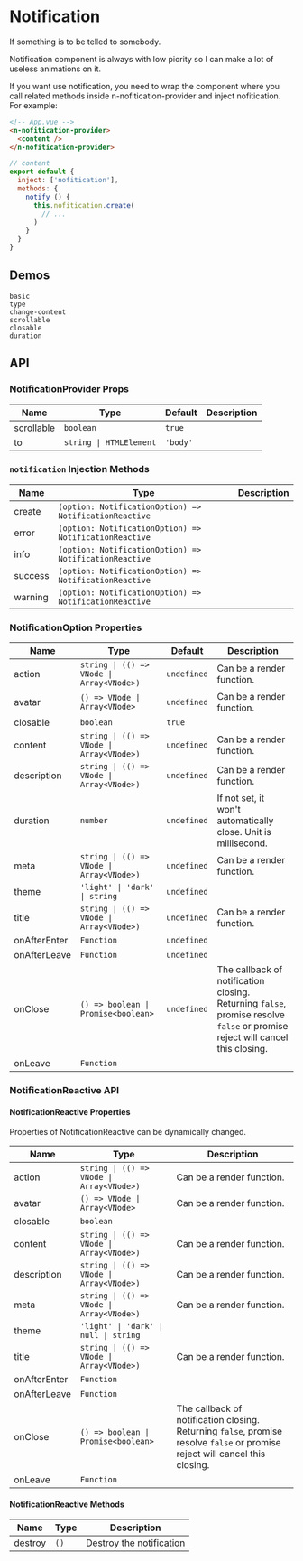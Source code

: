 # Notification
If something is to be telled to somebody.

Notification component is always with low piority so I can make a lot of useless animations on it.

<n-space vertical align="stretch">
<n-alert title="Prerequisite" type="warning">
  If you want use notification, you need to wrap the component where you call related methods inside <n-text code>n-nofitication-provider</n-text> and inject <n-text code>nofitication</n-text>.
</n-alert>
For example:

```html
<!-- App.vue -->
<n-nofitication-provider>
  <content />
</n-nofitication-provider>
```

```js
// content
export default {
  inject: ['nofitication'],
  methods: {
    notify () {
      this.nofitication.create(
        // ...
      )
    }
  }
}
```
</n-space>

## Demos
```demo
basic
type
change-content
scrollable
closable
duration
```

## API
### NotificationProvider Props
|Name|Type|Default|Description|
|-|-|-|-|
|scrollable|`boolean`|`true`||
|to|`string \| HTMLElement`|`'body'`||

### `notification` Injection Methods
|Name|Type|Description|
|-|-|-|
|create|`(option: NotificationOption) => NotificationReactive`||
|error|`(option: NotificationOption) => NotificationReactive`||
|info|`(option: NotificationOption) => NotificationReactive`||
|success|`(option: NotificationOption) => NotificationReactive`||
|warning|`(option: NotificationOption) => NotificationReactive`||

### NotificationOption Properties
|Name|Type|Default|Description|
|-|-|-|-|
|action|`string \| (() => VNode \| Array<VNode>)`|`undefined`|Can be a render function.|
|avatar|`() => VNode \| Array<VNode>`|`undefined`|Can be a render function.|
|closable|`boolean`|`true`||
|content|`string \| (() => VNode \| Array<VNode>)`|`undefined`|Can be a render function.|
|description|`string \| (() => VNode \| Array<VNode>)`|`undefined`|Can be a render function.|
|duration|`number`|`undefined`|If not set, it won't automatically close. Unit is millisecond.|
|meta|`string \| (() => VNode \| Array<VNode>)`|`undefined`|Can be a render function.|
|theme|`'light' \| 'dark'  \| string`|`undefined`||
|title|`string \| (() => VNode \| Array<VNode>)`|`undefined`|Can be a render function.|
|onAfterEnter|`Function`|`undefined`||
|onAfterLeave|`Function`|`undefined`||
|onClose|`() => boolean \| Promise<boolean>`|`undefined`|The callback of notification closing. Returning `false`, promise resolve `false` or promise reject will cancel this closing.|
|onLeave|`Function`|||

### NotificationReactive API
#### NotificationReactive Properties
Properties of NotificationReactive can be dynamically changed.

|Name|Type|Description|
|-|-|-|
|action|`string \| (() => VNode \| Array<VNode>)`|Can be a render function.|
|avatar|`() => VNode \| Array<VNode>`|Can be a render function.|
|closable|`boolean`||
|content|`string \| (() => VNode \| Array<VNode>)`|Can be a render function.|
|description|`string \| (() => VNode \| Array<VNode>)`|Can be a render function.|
|meta|`string \| (() => VNode \| Array<VNode>)`|Can be a render function.|
|theme|`'light' \| 'dark' \| null \| string`||
|title|`string \| (() => VNode \| Array<VNode>)`|Can be a render function.|
|onAfterEnter|`Function`||
|onAfterLeave|`Function`||
|onClose|`() => boolean \| Promise<boolean>`|The callback of notification closing. Returning `false`, promise resolve `false` or promise reject will cancel this closing.|
|onLeave|`Function`||

#### NotificationReactive Methods
|Name|Type|Description|
|-|-|-|
|destroy|`()`|Destroy the notification|
